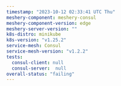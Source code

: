 ```yaml
---
timestamp: "2023-10-12 02:33:41 UTC Thu"
meshery-component: meshery-consul
meshery-component-version: edge
meshery-server-version: ""
k8s-distro: minikube
k8s-version: "v1.25.2"
service-mesh: Consul
service-mesh-version: "v1.2.2"
tests:
  consul-client: null
  consul-server:  null
overall-status: "failing"
---
```

